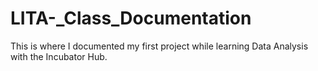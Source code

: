 # LITA-_Class_Documentation
This is where I documented my first project while learning Data Analysis with the Incubator Hub.
